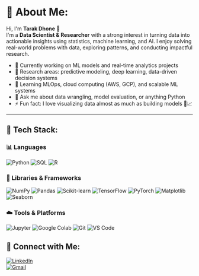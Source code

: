 # 💫 About Me:
Hi, I'm **Tarak Dhone** 👋  
I'm a **Data Scientist & Researcher** with a strong interest in turning data into actionable insights using statistics, machine learning, and AI. I enjoy solving real-world problems with data, exploring patterns, and conducting impactful research.

- 🔭 Currently working on ML models and real-time analytics projects  
- 🧪 Research areas: predictive modeling, deep learning, data-driven decision systems  
- 🌱 Learning MLOps, cloud computing (AWS, GCP), and scalable ML systems  
- 💬 Ask me about data wrangling, model evaluation, or anything Python  
- ⚡ Fun fact: I love visualizing data almost as much as building models 🧠📈

---

## 🧠 Tech Stack:

### 📊 Languages
![Python](https://img.shields.io/badge/-Python-3776AB?style=flat-square&logo=python&logoColor=white)
![SQL](https://img.shields.io/badge/-SQL-4479A1?style=flat-square&logo=postgresql&logoColor=white)
![R](https://img.shields.io/badge/-R-276DC3?style=flat-square&logo=r&logoColor=white)

### 🧰 Libraries & Frameworks
![NumPy](https://img.shields.io/badge/-NumPy-013243?style=flat-square&logo=numpy&logoColor=white)
![Pandas](https://img.shields.io/badge/-Pandas-150458?style=flat-square&logo=pandas&logoColor=white)
![Scikit-learn](https://img.shields.io/badge/-Scikit--learn-F7931E?style=flat-square&logo=scikit-learn&logoColor=white)
![TensorFlow](https://img.shields.io/badge/-TensorFlow-FF6F00?style=flat-square&logo=tensorflow&logoColor=white)
![PyTorch](https://img.shields.io/badge/-PyTorch-EE4C2C?style=flat-square&logo=pytorch&logoColor=white)
![Matplotlib](https://img.shields.io/badge/-Matplotlib-11557C?style=flat-square&logo=matplotlib&logoColor=white)
![Seaborn](https://img.shields.io/badge/-Seaborn-3776AB?style=flat-square&logo=python&logoColor=white)

### ☁️ Tools & Platforms
![Jupyter](https://img.shields.io/badge/-Jupyter-F37626?style=flat-square&logo=jupyter&logoColor=white)
![Google Colab](https://img.shields.io/badge/-Colab-F9AB00?style=flat-square&logo=google&logoColor=white)
![Git](https://img.shields.io/badge/-Git-F05032?style=flat-square&logo=git&logoColor=white)
![VS Code](https://img.shields.io/badge/-VSCode-007ACC?style=flat-square&logo=visual-studio-code&logoColor=white)

## 🔗 Connect with Me:

[![LinkedIn](https://img.shields.io/badge/-LinkedIn-0077B5?style=flat-square&logo=linkedin&logoColor=white)](https://www.linkedin.com/in/tarak-dhone-019392351/)  
[![Gmail](https://img.shields.io/badge/-Gmail-D14836?style=flat-square&logo=gmail&logoColor=white)](mailto:tarakashokrao12345@gmail.com)  
